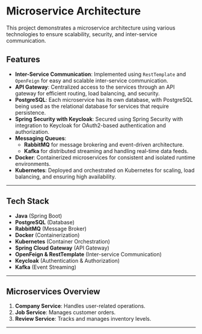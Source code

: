 # Microservice Architecture

This project demonstrates a microservice architecture using various technologies to ensure scalability, security, and inter-service communication.

## Features

- **Inter-Service Communication**: Implemented using `RestTemplate` and `OpenFeign` for easy and scalable inter-service communication.
- **API Gateway**: Centralized access to the services through an API gateway for efficient routing, load balancing, and security.
- **PostgreSQL**: Each microservice has its own database, with PostgreSQL being used as the relational database for services that require persistence.
- **Spring Security with Keycloak**: Secured using Spring Security with integration to Keycloak for OAuth2-based authentication and authorization.
- **Messaging Queues**: 
  - **RabbitMQ** for message brokering and event-driven architecture.
  - **Kafka** for distributed streaming and handling real-time data feeds.
- **Docker**: Containerized microservices for consistent and isolated runtime environments.
- **Kubernetes**: Deployed and orchestrated on Kubernetes for scaling, load balancing, and ensuring high availability.

---

## Tech Stack

- **Java** (Spring Boot)
- **PostgreSQL** (Database)
- **RabbitMQ** (Message Broker)
- **Docker** (Containerization)
- **Kubernetes** (Container Orchestration)
- **Spring Cloud Gateway** (API Gateway)
- **OpenFeign & RestTemplate** (Inter-service Communication)
- **Keycloak** (Authentication & Authorization)
- **Kafka** (Event Streaming)

---

## Microservices Overview

1. **Company Service**: Handles user-related operations.
2. **Job Service**: Manages customer orders.
3. **Review Service**: Tracks and manages inventory levels.

---


